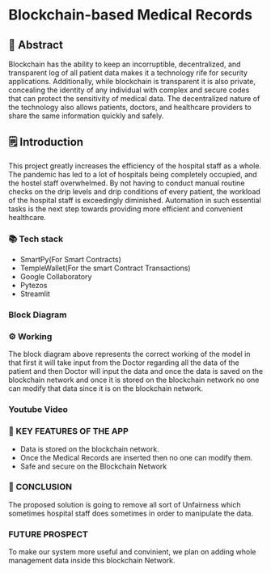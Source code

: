 # Blockchain-based Medical Records
## 📄 Abstract
Blockchain has the ability to keep an incorruptible, decentralized, and transparent log of all patient data makes it a technology rife for security applications. Additionally, while blockchain is transparent it is also private, concealing the identity of any individual with complex and secure codes that can protect the sensitivity of medical data. The decentralized nature of the technology also allows patients, doctors, and healthcare providers to share the same information quickly and safely.

## 🗒️ Introduction
This project greatly increases the efficiency of the hospital staff as a whole. The pandemic has led to a lot of hospitals being completely occupied, and the hostel staff overwhelmed. By not having to conduct manual routine checks on the drip levels and drip conditions of every patient, the workload of the hospital staff is exceedingly diminished. Automation in such essential tasks is the next step towards providing more efficient and convenient healthcare.

### 📚 Tech stack
- SmartPy(For Smart Contracts)
- TempleWallet(For the smart Contract Transactions)
- Google Collaboratory 
- Pytezos
- Streamlit

###  Block Diagram


### ⚙ Working
The block diagram above represents the correct working of the model in that first it will take input from the Doctor regarding all the data of the patient and then Doctor will input the data and once the data is saved on the blockchain network and once it is stored on the blockchain network no one can modify that data since it is on the blockchain network.

### Youtube Video

### 🔑 KEY FEATURES OF THE APP
- Data is stored on the blockchain network.
- Once the Medical Records are inserted then no one can modify them.
- Safe and secure on the Blockchain Network
### 🌈 CONCLUSION
The proposed solution is going to remove all sort of Unfairness which sometimes hospital staff does sometimes in order to manipulate the data.
### FUTURE PROSPECT
To make our system more useful and convinient, we plan on adding whole management data inside this blockchain Network.

